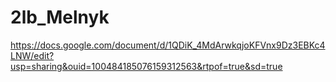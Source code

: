 # 2lb_Melnyk
https://docs.google.com/document/d/1QDiK_4MdArwkqjoKFVnx9Dz3EBKc4LNW/edit?usp=sharing&ouid=100484185076159312563&rtpof=true&sd=true

